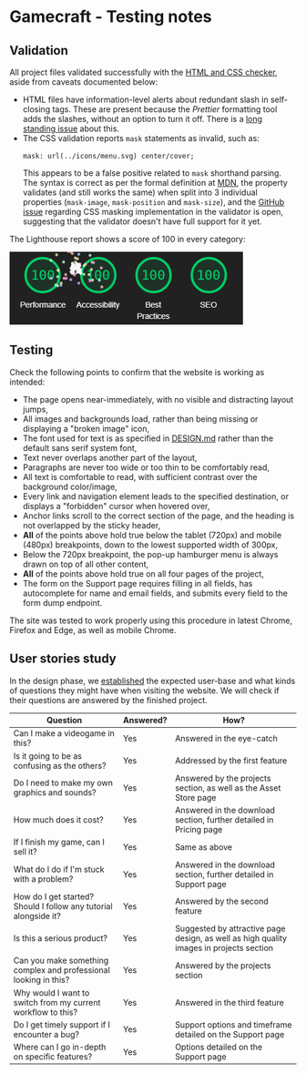 # Gamecraft - Testing notes

## Validation

All project files validated successfully with the [HTML and CSS checker](https://validator.w3.org/nu), aside from caveats documented below:

-   HTML files have information-level alerts about redundant slash in self-closing tags. These are present because the _Prettier_ formatting tool adds the slashes, without an option to turn it off. There is a [long standing issue](https://github.com/prettier/prettier/issues/5246) about this.
-   The CSS validation reports `mask` statements as invalid, such as:  
    ```
    mask: url(../icons/menu.svg) center/cover;
    ```  
    This appears to be a false positive related to `mask` shorthand parsing. The syntax is correct as per the formal definition at [MDN](https://developer.mozilla.org/en-US/docs/Web/CSS/mask#formal_syntax), the property validates (and still works the same) when split into 3 individual properties (`mask-image`, `mask-position` and `mask-size`), and the [GitHub issue](https://github.com/w3c/css-validator/issues/151) regarding CSS masking implementation in the validator is open, suggesting that the validator doesn't have full support for it yet.

The Lighthouse report shows a score of 100 in every category:

![Lighthouse report card](lighthouse.png)

## Testing

Check the following points to confirm that the website is working as intended:

-   The page opens near-immediately, with no visible and distracting layout jumps,
-   All images and backgrounds load, rather than being missing or displaying a "broken image" icon,
-   The font used for text is as specified in [DESIGN.md](DESIGN.md#design-language) rather than the default sans serif system font,
-   Text never overlaps another part of the layout,
-   Paragraphs are never too wide or too thin to be comfortably read,
-   All text is comfortable to read, with sufficient contrast over the background color/image,
-   Every link and navigation element leads to the specified destination, or displays a "forbidden" cursor when hovered over,
-   Anchor links scroll to the correct section of the page, and the heading is not overlapped by the sticky header,
-   **All** of the points above hold true below the tablet (720px) and mobile (480px) breakpoints, down to the lowest supported width of 300px,
-   Below the 720px breakpoint, the pop-up hamburger menu is always drawn on top of all other content,
-   **All** of the points above hold true on all four pages of the project,
-   The form on the Support page requires filling in all fields, has autocomplete for name and email fields, and submits every field to the form dump endpoint.

The site was tested to work properly using this procedure in latest Chrome, Firefox and Edge, as well as mobile Chrome.

## User stories study

In the design phase, we [established](DESIGN.md#user-stories) the expected user-base and what kinds of questions they might have when visiting the website. We will check if their questions are answered by the finished project.

| Question                                                         | Answered? | How?                                                                                    |
|------------------------------------------------------------------|-----------|-----------------------------------------------------------------------------------------|
| Can I make a videogame in this?                                  | Yes       | Answered in the eye-catch                                                               |
| Is it going to be as confusing as the others?                    | Yes       | Addressed by the first feature                                                          |
| Do I need to make my own graphics and sounds?                    | Yes       | Answered by the projects section, as well as the Asset Store page                       |
| How much does it cost?                                           | Yes       | Answered in the download section, further detailed in Pricing page                      |
| If I finish my game, can I sell it?                              | Yes       | Same as above                                                                           |
| What do I do if I'm stuck with a problem?                        | Yes       | Answered in the download section, further detailed in Support page                      |
| How do I get started? Should I follow any tutorial alongside it? | Yes       | Answered by the second feature                                                          |
| Is this a serious product?                                       | Yes       | Suggested by attractive page design, as well as high quality images in projects section |
| Can you make something complex and professional looking in this? | Yes       | Answered by the projects section                                                        |
| Why would I want to switch from my current workflow to this?     | Yes       | Answered in the third feature                                                           |
| Do I get timely support if I encounter a bug?                    | Yes       | Support options and timeframe detailed on the Support page                              |
| Where can I go in-depth on specific features?                    | Yes       | Options detailed on the Support page                                                    |
